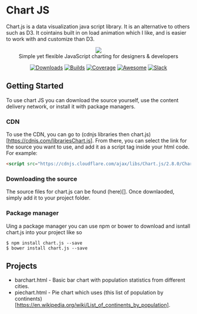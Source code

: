 # Chart JS

Chart.js is a data visualization java script library. It is an alternative to others such as D3. It cointains built in on load animation which I like, and is easier to work with and customize than D3.

<p align="center">
    <img src="https://www.chartjs.org/media/logo-title.svg"><br/>
    Simple yet flexible JavaScript charting for designers & developers
</p>

<p align="center">
    <a href="https://www.chartjs.org/docs/latest/getting-started/installation.html"><img src="https://img.shields.io/github/release/chartjs/Chart.js.svg?style=flat-square&maxAge=600" alt="Downloads"></a>
    <a href="https://travis-ci.org/chartjs/Chart.js"><img src="https://img.shields.io/travis/chartjs/Chart.js.svg?style=flat-square&maxAge=600" alt="Builds"></a>
    <a href="https://coveralls.io/github/chartjs/Chart.js?branch=master"><img src="https://img.shields.io/coveralls/chartjs/Chart.js.svg?style=flat-square&maxAge=600" alt="Coverage"></a>
    <a href="https://github.com/chartjs/awesome"><img src="https://awesome.re/badge-flat2.svg" alt="Awesome"></a>
    <a href="https://chartjs-slack.herokuapp.com/"><img src="https://img.shields.io/badge/slack-chartjs-blue.svg?style=flat-square&maxAge=3600" alt="Slack"></a>
</p>

## Getting Started

To use chart JS you can download the source yourself, use the content delivery network, or install it with package managers.

### CDN

To use the CDN, you can go to (cdnjs libraries then chart.js)[https://cdnjs.com/librariesChart.js]. From there, you can select the link for the source you want to use, and add it as a script tag inside your html code. For example:

```html
<script src="https://cdnjs.cloudflare.com/ajax/libs/Chart.js/2.8.0/Chart.bundle.min.js"></script>
```

### Downloading the source

The source files for chart.js can be found (here)[]. Once downlaoded, simply add it to your project folder.

### Package manager

Uing a package manager you can use npm or bower to download and isntall chart.js into your project like so

```console
$ npm install chart.js --save
$ bower install chart.js --save
```

## Projects

* barchart.html - Basic bar chart with population statistics from different cities.
* piechart.html - Pie chart which uses (this list of population by continents)[https://en.wikipedia.org/wiki/List_of_continents_by_population].
